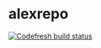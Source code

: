 # alexrepo

[![Codefresh build status]( https://g.codefresh.io/api/badges/pipeline/alextest/default%2Falexpipeline?type=cf-1&key=eyJhbGciOiJIUzI1NiJ9.NWZkYmY1NDQ5ZGE4OTg2NThkY2IwOTI4.U2Wphr-LUky3Emn9T-1sAb7q_5s0EW83z536ZpCqCeo)]( https://g.codefresh.io/pipelines/edit/new/builds?id=5fdbf8333da6851bc6bbe882&pipeline=alexpipeline&projects=default&projectId=5fdbf59f76cf986fb8b1320f)
